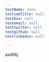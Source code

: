 ```yaml
---
testName: Jane
testjobTitle: null
testbio: null
testemail: null
testtwitter: null
testgithub: null
testlinkedin: null

---
```

<p>asdlfkj</p>
